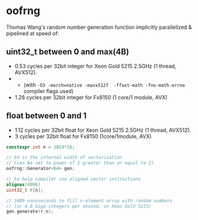 # oofrng
Thomas Wang's random number generation function implicitly parallelized &amp; pipelined at speed of:

## uint32_t between 0 and max(4B)
- 0.53 cycles per 32bit integer for Xeon Gold 5215 2.5GHz (1 thread, AVX512).
- - (with ```-O3 -march=native -mavx512f  -ffast-math -fno-math-errno ``` compiler flags used)
- 1.28 cycles per 32bit integer for Fx8150 (1 core/1 module, AVX)

## float between 0 and 1
- 1.12 cycles per 32bit float for Xeon Gold 5215 2.5GHz (1 thread, AVX512).
- 3 cycles per 32bit float for Fx8150 (1core/1module, AVX)

```C++
constexpr int n = 1024*16;

// 64 is the internal width of vectorization 
// (can be set to power of 2 greater than or equal to 2)
oofrng::Generator<64> gen;

// to help compiler use aligned vector instructions
alignas(4096)
uint32_t r[n];

// 3409 nanoseconds to fill n-element array with random numbers 
// (or 4.8 Giga-integers per second, on Xeon Gold 5215)
gen.generate(r,n); 
```
